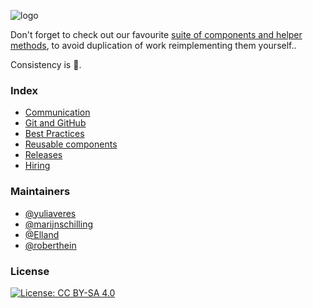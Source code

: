 ![logo](https://raw.githubusercontent.com/bakkenbaeck/iOS-playbook/master/assets/logo-v1.png)

Don't forget to check out our favourite [suite of components and helper methods](http://github.com/usesweet), to avoid duplication of work reimplementing them yourself..

Consistency is 👸.

### Index
* [Communication](/COMMUNICATION.md)
* [Git and GitHub](/GIT_AND_GITHUB.md)
* [Best Practices](/BEST_PRACTICES.md)
* [Reusable components](/REUSABLE_COMPONENTS.md)
* [Releases](/RELEASES.md)
* [Hiring](/HIRING.md)

### Maintainers
* [@yuliaveres](https://github.com/yuliaveres)
* [@marijnschilling](https://github.com/marijnschilling)
* [@Elland](https://github.com/Elland)
* [@roberthein](https://github.com/roberthein)

### License
[![License: CC BY-SA 4.0](https://img.shields.io/badge/License-CC%20BY--SA%204.0-lightgrey.svg)](http://creativecommons.org/licenses/by-sa/4.0/)
